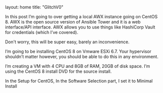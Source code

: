 layout: home
title: "GlitchV0"


In this post I’m going to over getting a local AWX instance going on CentOS 8.  AWX is the open source version of Ansible Tower and it is a web interface/API interface.  AWX allows you to use things like HashiCorp Vault for credentials (which I’ve covered).

Don't worry, this will be super easy, barely an inconvenience.

I’m going to be installing CentOS 8 on Vmware ESXi 6.7.  Your hypervisor shouldn’t matter however, you should be able to do this in any environment.

I’m creating a VM with 4 CPU and 8GB of RAM, 20GB of disk space.  I’m using the CentOS 8 install DVD for the source install.

In the Setup for CentOS, In the Software Selection part, I set it to Minimal Install
